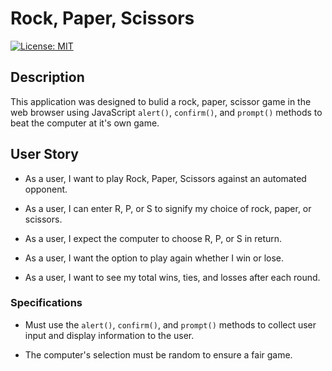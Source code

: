 # Rock, Paper, Scissors

[![License: MIT](https://img.shields.io/badge/License-MIT-yellow.svg)](https://opensource.org/licenses/MIT)

## Description

This application was designed to bulid a rock, paper, scissor game in the web browser using JavaScript `alert()`, `confirm()`, and `prompt()` methods to beat the computer at it's own game.

## User Story

- As a user, I want to play Rock, Paper, Scissors against an automated opponent.

- As a user, I can enter R, P, or S to signify my choice of rock, paper, or scissors.

- As a user, I expect the computer to choose R, P, or S in return.

- As a user, I want the option to play again whether I win or lose.

- As a user, I want to see my total wins, ties, and losses after each round.

### Specifications

- Must use the `alert()`, `confirm()`, and `prompt()` methods to collect user input and display information to the user.

- The computer's selection must be random to ensure a fair game.
